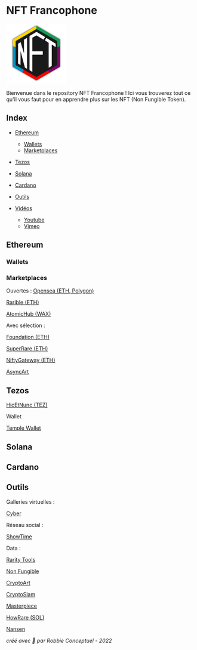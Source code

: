 # NFT Francophone

 <img src="https://github.com/RobbieConceptuel/NFT-Francophone/blob/main/NFT-Francophone.png" width="160">

Bienvenue dans le repository NFT Francophone ! Ici vous trouverez tout ce qu'il vous faut pour en apprendre plus sur les NFT (Non Fungible Token).

## Index

- [Ethereum](#ethereum)
  - [Wallets](#wallets)
  - [Marketplaces](#marketplaces)

- [Tezos](#tezos)
- [Solana](#solana)
- [Cardano](#cardano)

- [Outils](#outils)
  
- [Vidéos](#vidéos)
  - [Youtube](#youtube)
  - [Vimeo](#vimeo)



## Ethereum

### Wallets
### Marketplaces

Ouvertes :
[Opensea (ETH, Polygon)](https://opensea.io/) 

[Rarible (ETH)](https://rarible.com/)

[AtomicHub (WAX)](https://wax.atomichub.io/)

Avec sélection :

[Foundation (ETH)](https://foundation.app/)

[SuperRare (ETH)](https://superrare.com/)

[NiftyGateway (ETH)](https://niftygateway.com/)

[AsyncArt](https://async.art/)

## Tezos

[HicEtNunc (TEZ)](https://www.hicetnunc.xyz/) 

Wallet

[Temple Wallet](https://templewallet.com/)

## Solana

## Cardano


## Outils

Galleries virtuelles :

[Cyber](https://cyber.xyz/)

Réseau social :

[ShowTime](https://showtime.io/)

Data : 

[Rarity Tools](https://rarity.tools/)

[Non Fungible](https://nonfungible.com/)

[CryptoArt](https://cryptoart.io/)

[CryptoSlam](https://cryptoslam.io/)

[Masterpiece](https://masterpiece.so/)

[HowRare (SOL)](https://howrare.is/)

[Nansen](https://www.nansen.ai/)



*créé avec :sparkling_heart: par Robbie Conceptuel - 2022*
